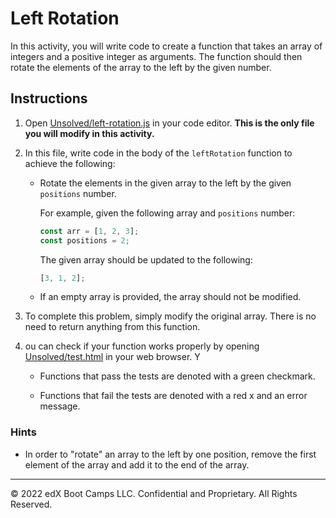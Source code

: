# Left Rotation

In this activity, you will write code to create a function that takes an array of integers and a positive integer as arguments. The function should then rotate the elements of the array to the left by the given number.

## Instructions

1. Open [Unsolved/left-rotation.js](Unsolved/left-rotation.js) in your code editor. **This is the only file you will modify in this activity.**

2. In this file, write code in the body of the `leftRotation` function to achieve the following:

   * Rotate the elements in the given array to the left by the given `positions` number.

     For example, given the following array and `positions` number:

     ```js
     const arr = [1, 2, 3];
     const positions = 2;
     ```

     The given array should be updated to the following:

     ```js
     [3, 1, 2];
     ```

   * If an empty array is provided, the array should not be modified.

3. To complete this problem, simply modify the original array. There is no need to return anything from this function.

4. ou can check if your function works properly by opening [Unsolved/test.html](Unsolved/test.html) in your web browser.
Y
   * Functions that pass the tests are denoted with a green checkmark.

   * Functions that fail the tests are denoted with a red x and an error message.

### Hints

* In order to "rotate" an array to the left by one position, remove the first element of the array and add it to the end of the array.

---
© 2022 edX Boot Camps LLC. Confidential and Proprietary. All Rights Reserved.
